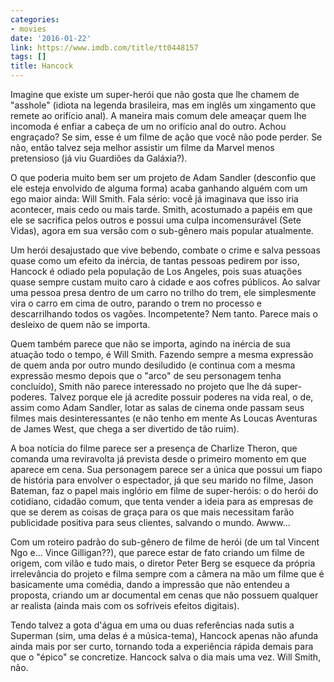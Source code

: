```yaml
---
categories:
- movies
date: '2016-01-22'
link: https://www.imdb.com/title/tt0448157
tags: []
title: Hancock
---
```


Imagine que existe um super-herói que não gosta que lhe chamem de "asshole" (idiota na legenda brasileira, mas em inglês um xingamento que remete ao orifício anal). A maneira mais comum dele ameaçar quem lhe incomoda é enfiar a cabeça de um no orifício anal do outro. Achou engraçado? Se sim, esse é um filme de ação que você não pode perder. Se não, então talvez seja melhor assistir um filme da Marvel menos pretensioso (já viu Guardiões da Galáxia?).

O que poderia muito bem ser um projeto de Adam Sandler (desconfio que ele esteja envolvido de alguma forma) acaba ganhando alguém com um ego maior ainda: Will Smith. Fala sério: você já imaginava que isso iria acontecer, mais cedo ou mais tarde. Smith, acostumado a papéis em que ele se sacrifica pelos outros e possui uma culpa incomensurável (Sete Vidas), agora em sua versão com o sub-gênero mais popular atualmente.

Um herói desajustado que vive bebendo, combate o crime e salva pessoas quase como um efeito da inércia, de tantas pessoas pedirem por isso, Hancock é odiado pela população de Los Angeles, pois suas atuações quase sempre custam muito caro à cidade e aos cofres públicos. Ao salvar uma pessoa presa dentro de um carro no trilho do trem, ele simplesmente vira o carro em cima de outro, parando o trem no processo e descarrilhando todos os vagões. Incompetente? Nem tanto. Parece mais o desleixo de quem não se importa.

Quem também parece que não se importa, agindo na inércia de sua atuação todo o tempo, é Will Smith. Fazendo sempre a mesma expressão de quem anda por outro mundo desiludido (e continua com a mesma expressão mesmo depois que o "arco" de seu personagem tenha concluído), Smith não parece interessado no projeto que lhe dá super-poderes. Talvez porque ele já acredite possuir poderes na vida real, o de, assim como Adam Sandler, lotar as salas de cinema onde passam seus filmes mais desinteressantes (e não tenho em mente As Loucas Aventuras de James West, que chega a ser divertido de tão ruim).

A boa notícia do filme parece ser a presença de Charlize Theron, que comanda uma reviravolta já prevista desde o primeiro momento em que aparece em cena. Sua personagem parece ser a única que possui um fiapo de história para envolver o espectador, já que seu marido no filme, Jason Bateman, faz o papel mais inglório em filme de super-heróis: o do herói do cotidiano, cidadão comum, que tenta vender a ideia para as empresas de que se derem as coisas de graça para os que mais necessitam farão publicidade positiva para seus clientes, salvando o mundo. Awww...

Com um roteiro padrão do sub-gênero de filme de herói (de um tal Vincent Ngo e... Vince Gilligan??), que parece estar de fato criando um filme de origem, com vilão e tudo mais, o diretor Peter Berg se esquece da própria irrelevância do projeto e filma sempre com a câmera na mão um filme que é basicamente uma comédia, dando a impressão que não entendeu a proposta, criando um ar documental em cenas que não possuem qualquer ar realista (ainda mais com os sofríveis efeitos digitais).

Tendo talvez a gota d'água em uma ou duas referências nada sutis a Superman (sim, uma delas é a música-tema), Hancock apenas não afunda ainda mais por ser curto, tornando toda a experiência rápida demais para que o "épico" se concretize. Hancock salva o dia mais uma vez. Will Smith, não.